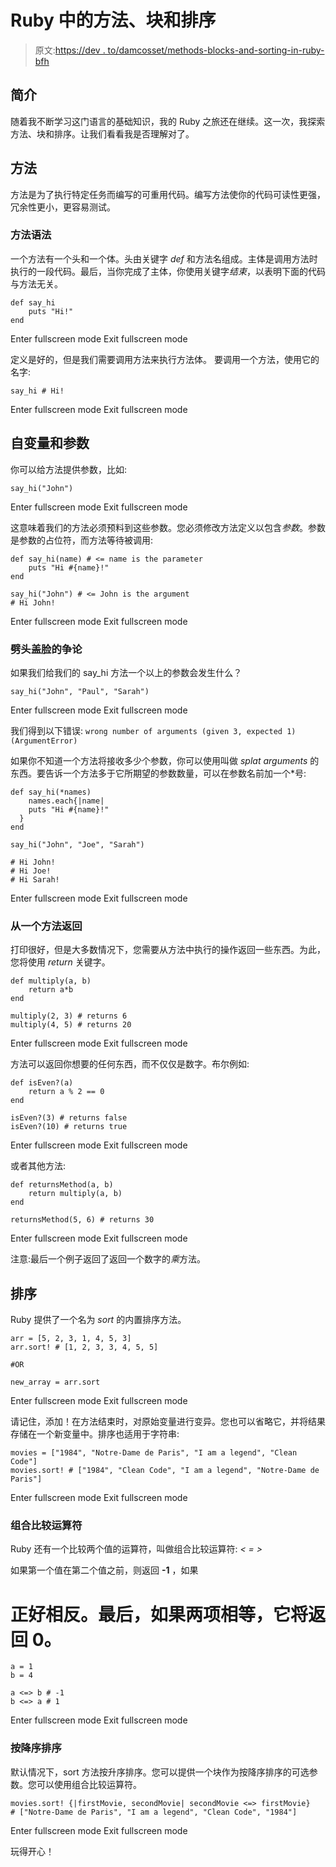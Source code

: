 # Ruby 中的方法、块和排序

> 原文:[https://dev . to/damcosset/methods-blocks-and-sorting-in-ruby-bfh](https://dev.to/damcosset/methods-blocks-and-sorting-in-ruby-bfh)

## 简介

随着我不断学习这门语言的基础知识，我的 Ruby 之旅还在继续。这一次，我探索方法、块和排序。让我们看看我是否理解对了。

## 方法

方法是为了执行特定任务而编写的可重用代码。编写方法使你的代码可读性更强，冗余性更小，更容易测试。

### 方法语法

一个方法有一个头和一个体。头由关键字 *def* 和方法名组成。主体是调用方法时执行的一段代码。最后，当你完成了主体，你使用关键字*结束*，以表明下面的代码与方法无关。

```
def say_hi
    puts "Hi!"
end 
```

Enter fullscreen mode Exit fullscreen mode

定义是好的，但是我们需要调用方法来执行方法体。
要调用一个方法，使用它的名字:

```
say_hi # Hi! 
```

Enter fullscreen mode Exit fullscreen mode

## 自变量和参数

你可以给方法提供参数，比如:

```
say_hi("John") 
```

Enter fullscreen mode Exit fullscreen mode

这意味着我们的方法必须预料到这些参数。您必须修改方法定义以包含*参数*。参数是参数的占位符，而方法等待被调用:

```
def say_hi(name) # <= name is the parameter
    puts "Hi #{name}!"
end

say_hi("John") # <= John is the argument
# Hi John! 
```

Enter fullscreen mode Exit fullscreen mode

### 劈头盖脸的争论

如果我们给我们的 say_hi 方法一个以上的参数会发生什么？

```
say_hi("John", "Paul", "Sarah") 
```

Enter fullscreen mode Exit fullscreen mode

我们得到以下错误:
`wrong number of arguments (given 3, expected 1) (ArgumentError)`

如果你不知道一个方法将接收多少个参数，你可以使用叫做 *splat arguments* 的东西。要告诉一个方法多于它所期望的参数数量，可以在参数名前加一个*号:

```
def say_hi(*names)
    names.each{|name|
    puts "Hi #{name}!"
  }
end

say_hi("John", "Joe", "Sarah")

# Hi John!
# Hi Joe!
# Hi Sarah! 
```

Enter fullscreen mode Exit fullscreen mode

### 从一个方法返回

打印很好，但是大多数情况下，您需要从方法中执行的操作返回一些东西。为此，您将使用 *return* 关键字。

```
def multiply(a, b)
    return a*b
end

multiply(2, 3) # returns 6
multiply(4, 5) # returns 20 
```

Enter fullscreen mode Exit fullscreen mode

方法可以返回你想要的任何东西，而不仅仅是数字。布尔例如:

```
def isEven?(a)
    return a % 2 == 0
end

isEven?(3) # returns false
isEven?(10) # returns true 
```

Enter fullscreen mode Exit fullscreen mode

或者其他方法:

```
def returnsMethod(a, b)
    return multiply(a, b)
end

returnsMethod(5, 6) # returns 30 
```

Enter fullscreen mode Exit fullscreen mode

注意:最后一个例子返回了返回一个数字的*乘*方法。

## 排序

Ruby 提供了一个名为 *sort* 的内置排序方法。

```
arr = [5, 2, 3, 1, 4, 5, 3]
arr.sort! # [1, 2, 3, 3, 4, 5, 5]

#OR

new_array = arr.sort 
```

Enter fullscreen mode Exit fullscreen mode

请记住，添加！在方法结束时，对原始变量进行变异。您也可以省略它，并将结果存储在一个新变量中。排序也适用于字符串:

```
movies = ["1984", "Notre-Dame de Paris", "I am a legend", "Clean Code"]
movies.sort! # ["1984", "Clean Code", "I am a legend", "Notre-Dame de Paris"] 
```

Enter fullscreen mode Exit fullscreen mode

### 组合比较运算符

Ruby 还有一个比较两个值的运算符，叫做组合比较运算符: *< = >*

如果第一个值在第二个值之前，则返回 **-1** ，如果

# 正好相反。最后，如果两项相等，它将返回 0。

```
a = 1
b = 4

a <=> b # -1
b <=> a # 1 
```

Enter fullscreen mode Exit fullscreen mode

### 按降序排序

默认情况下，sort 方法按升序排序。您可以提供一个块作为按降序排序的可选参数。您可以使用组合比较运算符。

```
movies.sort! {|firstMovie, secondMovie| secondMovie <=> firstMovie}
# ["Notre-Dame de Paris", "I am a legend", "Clean Code", "1984"] 
```

Enter fullscreen mode Exit fullscreen mode

玩得开心！